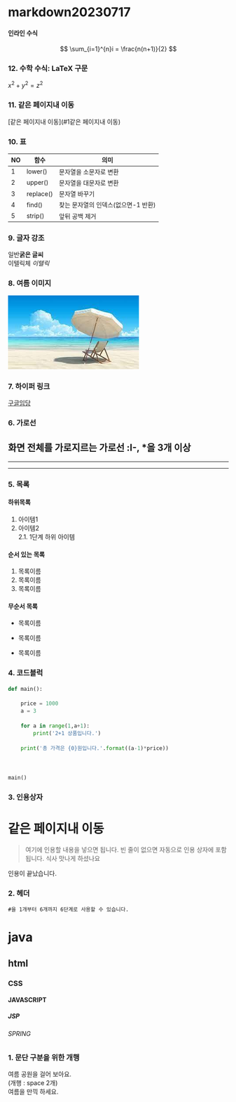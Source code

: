 # markdown20230717


#### 인라인 수식
$$
\sum_{i=1}^{n}i = \frac{n(n+1)}{2}
$$

### 12. 수학 수식: LaTeX 구문

$x^2 + y^2 = z^2$
### 11. 같은 페이지내 이동
[같은 페이지내 이동](#1같은 페이지내 이동)

### 10. 표
|NO|함수|의미|
|----|-------|------|
|1|lower()|문자열을 소문자로 변환|
|2|upper()|문자열을 대문자로 변환|
|3|replace()|문자열 바꾸기|
|4|find()|찾는 문자열의 인덱스(없으면-1 반환)|
|5|strip()|앞뒤 공백 제거|

### 9. 글자 강조

일반**굵은 글씨**  
이텔릭체 *이텔릭*  

### 8. 여름 이미지
![이름](https://github.com/mikehzz/markdown20230717/blob/main/doc/abc.jpeg)

### 7. 하이퍼 링크
[구글임당](http://www.google.co.kr)

### 6. 가로선
화면 전체를 가로지르는 가로선 :I-, *을 3개 이상
---
***
---

### 5. 목록
#### 하위목록
1. 아이템1  
2. 아이템2  
 2.1. 1단계 하위 아이템
   

  
#### 순서 있는 목록

1. 목록이름
2. 목록이름
3. 목록이름


#### 무순서 목록
* 목록이름
- 목록이름
+ 목록이름

### 4. 코드블럭

```python
def main():

    price = 1000
    a = 3

    for a in range(1,a+1):
        print('2+1 상품입니다.')

    print('총 가격은 {0}원입니다.'.format((a-1)*price))



main()
```

### 3. 인용상자
# 같은 페이지내 이동
> 여기에 인용할 내용을 넣으면 됩니다.
> 빈 줄이 없으면 자동으로 인용 상자에 포함 됩니다.
식사 맛나게 하셨나요

인용이 끝났습니다.

### 2. 헤더
```#을 1개부터 6개까지 6단계로 사용할 수 있습니다.```
# java
## html
### CSS
#### JAVASCRIPT
##### JSP
###### SPRING

### 1. 문단 구분을 위한 개행
여름 공원을 걸어 보아요.  
(개행 : space 2개)  
여름을 만끽 하세요.





